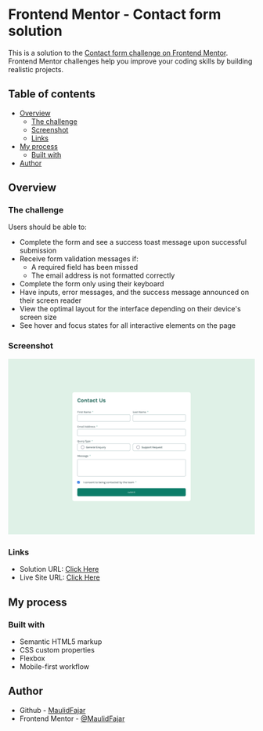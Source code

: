 # Frontend Mentor - Contact form solution

This is a solution to the [Contact form challenge on Frontend Mentor](https://www.frontendmentor.io/challenges/contact-form--G-hYlqKJj). Frontend Mentor challenges help you improve your coding skills by building realistic projects.

## Table of contents

- [Overview](#overview)
  - [The challenge](#the-challenge)
  - [Screenshot](#screenshot)
  - [Links](#links)
- [My process](#my-process)
  - [Built with](#built-with)
- [Author](#author)

## Overview

### The challenge

Users should be able to:

- Complete the form and see a success toast message upon successful submission
- Receive form validation messages if:
  - A required field has been missed
  - The email address is not formatted correctly
- Complete the form only using their keyboard
- Have inputs, error messages, and the success message announced on their screen reader
- View the optimal layout for the interface depending on their device's screen size
- See hover and focus states for all interactive elements on the page

### Screenshot

![](./Screenshot.png)

### Links

- Solution URL: [Click Here](https://github.com/MaulidFajar/contact-form)
- Live Site URL: [Click Here](https://contact-form-olive-one.vercel.app/)

## My process

### Built with

- Semantic HTML5 markup
- CSS custom properties
- Flexbox
- Mobile-first workflow

## Author

- Github - [MaulidFajar](https://www.github.com/MaulidFajar)
- Frontend Mentor - [@MaulidFajar](https://www.frontendmentor.io/profile/MaulidFajar)
